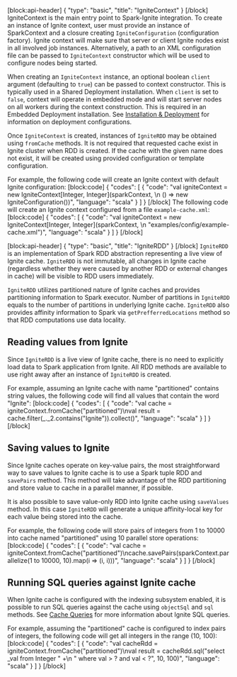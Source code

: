 [block:api-header]
{
  "type": "basic",
  "title": "IgniteContext"
}
[/block]
IgniteContext is the main entry point to Spark-Ignite integration. To create an instance of Ignite context, user must provide an instance of SparkContext and a closure creating `IgniteConfiguration` (configuration factory). Ignite context will make sure that server or client Ignite nodes exist in all involved job instances. Alternatively, a path to an XML configuration file can be passed to `IgniteContext` constructor which will be used to configure nodes being started.

When creating an `IgniteContext` instance, an optional boolean `client` argument (defaulting to `true`) can be passed to context constructor. This is typically used in a Shared Deployment installation. When `client` is set to `false`, context will operate in embedded mode and will start server nodes on all workers during the context construction. This is required in an Embedded Deployment installation. See [Installation & Deployment](https://apacheignite.readme.io/v1.2/docs/installation--deployment) for information on deployment configurations.

Once `IgniteContext` is created, instances of `IgniteRDD` may be obtained using `fromCache` methods. It is not required that requested cache exist in Ignite cluster when RDD is created. If the cache with the given name does not exist, it will be created using provided configuration or template configuration.

For example, the following code will create an Ignite context with default Ignite configuration:
[block:code]
{
  "codes": [
    {
      "code": "val igniteContext = new IgniteContext[Integer, Integer](sparkContext, \n    () => new IgniteConfiguration())",
      "language": "scala"
    }
  ]
}
[/block]
The following code will create an Ignite context configured from a file `example-cache.xml`:
[block:code]
{
  "codes": [
    {
      "code": "val igniteContext = new IgniteContext[Integer, Integer](sparkContext, \n    \"examples/config/example-cache.xml\")",
      "language": "scala"
    }
  ]
}
[/block]

[block:api-header]
{
  "type": "basic",
  "title": "IgniteRDD"
}
[/block]
`IgniteRDD` is an implementation of Spark RDD abstraction representing a live view of Ignite cache. `IgniteRDD` is not immutable, all changes in Ignite cache (regardless whether they were caused by another RDD or external changes in cache) will be visible to RDD users immediately.

`IgniteRDD` utilizes partitioned nature of Ignite caches and provides partitioning information to Spark executor. Number of partitions in `IgniteRDD` equals to the number of partitions in underlying Ignite cache. `IgniteRDD` also provides affinity information to Spark via `getPrefferredLocations` method so that RDD computations use data locality. 

## Reading values from Ignite ##
Since `IgniteRDD` is a live view of Ignite cache, there is no need to explicitly load data to Spark application from Ignite. All RDD methods are available to use right away after an instance of `IgniteRDD` is created.

For example, assuming an Ignite cache with name "partitioned" contains string values, the following code will find all values that contain the word "Ignite":
[block:code]
{
  "codes": [
    {
      "code": "val cache = igniteContext.fromCache(\"partitioned\")\nval result = cache.filter(_._2.contains(\"Ignite\")).collect()",
      "language": "scala"
    }
  ]
}
[/block]
## Saving values to Ignite ##
Since Ignite caches operate on key-value pairs, the most straightforward way to save values to Ignite cache is to use a Spark tuple RDD and `savePairs` method. This method will take advantage of the RDD partitioning and store value to cache in a parallel manner, if possible.

It is also possible to save value-only RDD into Ignite cache using `saveValues` method. In this case `IgniteRDD` will generate a unique affinity-local key for each value being stored into the cache.

For example, the following code will store pairs of integers from 1 to 10000 into cache named "partitioned" using 10 parallel store operations:
[block:code]
{
  "codes": [
    {
      "code": "val cache = igniteContext.fromCache(\"partitioned\")\ncache.savePairs(sparkContext.parallelize(1 to 10000, 10).map(i => (i, i)))",
      "language": "scala"
    }
  ]
}
[/block]
## Running SQL queries against Ignite cache ##
When Ignite cache is configured with the indexing subsystem enabled, it is possible to run SQL queries against the cache using `objectSql` and `sql` methods. See [Cache Queries](doc:cache-queries) for more information about Ignite SQL queries.

For example, assuming the "partitioned" cache is configured to index pairs of integers, the following code will get all integers in the range (10, 100):
[block:code]
{
  "codes": [
    {
      "code": "val cacheRdd = igniteContext.fromCache(\"partitioned\")\nval result = cacheRdd.sql(\"select _val from Integer \" +\n    \" where val > ? and val < ?\", 10, 100)",
      "language": "scala"
    }
  ]
}
[/block]